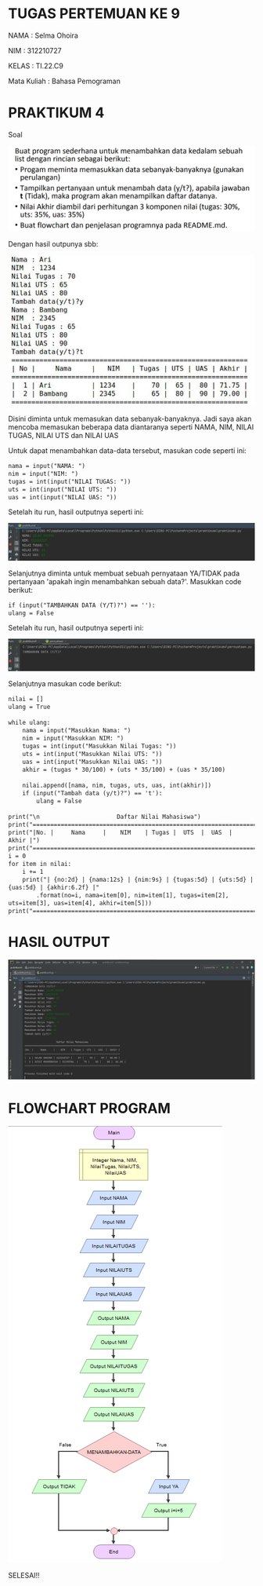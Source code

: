 # TUGAS PERTEMUAN KE 9

NAMA : Selma Ohoira

NIM : 312210727

KELAS : TI.22.C9

Mata Kuliah : Bahasa Pemograman

# PRAKTIKUM 4
Soal

![Gambar](gambar/1.png)

Dengan hasil outpunya sbb:

![Gambar](gambar/2.png)

Disini diminta untuk memasukan data sebanyak-banyaknya. Jadi saya akan mencoba memasukan beberapa data diantaranya seperti NAMA, NIM, NILAI TUGAS, NILAI UTS dan NILAI UAS

Untuk dapat menambahkan data-data tersebut, masukan code seperti ini:

    nama = input("NAMA: ")
    nim = input("NIM: ")
    tugas = int(input("NILAI TUGAS: "))
    uts = int(input("NILAI UTS: "))
    uas = int(input("NILAI UAS: "))

Setelah itu run, hasil outputnya seperti ini:

![Gambar](gambar/3.png)

Selanjutnya diminta untuk membuat sebuah pernyataan YA/TIDAK pada pertanyaan 'apakah ingin menambahkan sebuah data?'.
Masukkan code berikut:

    if (input("TAMBAHKAN DATA (Y/T)?") == ''):
    ulang = False

Setelah itu run, hasil outputnya seperti ini:

![Gambar](gambar/4.png)

Selanjutnya masukan code berikut:

    nilai = []
    ulang = True

    while ulang:
        nama = input("Masukkan Nama: ")
        nim = input("Masukkan NIM: ")
        tugas = int(input("Masukkan Nilai Tugas: "))
        uts = int(input("Masukkan Nilai UTS: "))
        uas = int(input("Masukkan Nilai UAS: "))
        akhir = (tugas * 30/100) + (uts * 35/100) + (uas * 35/100)

        nilai.append([nama, nim, tugas, uts, uas, int(akhir)])
        if (input("Tambah data (y/t)?") == 't'):
            ulang = False

    print("\n                      Daftar Nilai Mahasiswa")
    print("==================================================================")
    print("|No. |     Nama     |    NIM    | Tugas |  UTS  |  UAS  |  Akhir |")
    print("==================================================================")
    i = 0
    for item in nilai:
        i += 1
        print("| {no:2d} | {nama:12s} | {nim:9s} | {tugas:5d} | {uts:5d} | {uas:5d} | {akhir:6.2f} |"
            .format(no=i, nama=item[0], nim=item[1], tugas=item[2], uts=item[3], uas=item[4], akhir=item[5]))
    print("==================================================================")

# HASIL OUTPUT

![Gambar](gambar/5.png)

# FLOWCHART PROGRAM

![Gambar](gambar/6.png)

SELESAI!!